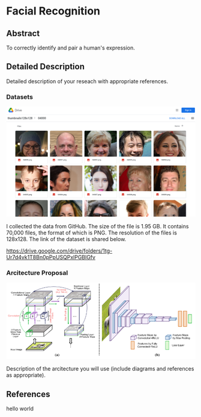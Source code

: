 # Facial Recognition

## Abstract

To correctly identify and pair a human's expression.

## Detailed Description

Detailed description of your reseach with appropriate references.

### Datasets
![alt text](2.png)

I collected the data from GitHub. The size of the file is 1.95 GB. It contains 70,000 files, the format of which is PNG. The resolution of the files is 128x128. The link of the dataset is shared below.

https://drive.google.com/drive/folders/1tg-Ur7d4vk1T8Bn0pPpUSQPxlPGBlGfv

### Arcitecture Proposal
![alt text](1.png)

Description of the arcitecture you will use (include diagrams and references as appropriate).



## References
hello world
